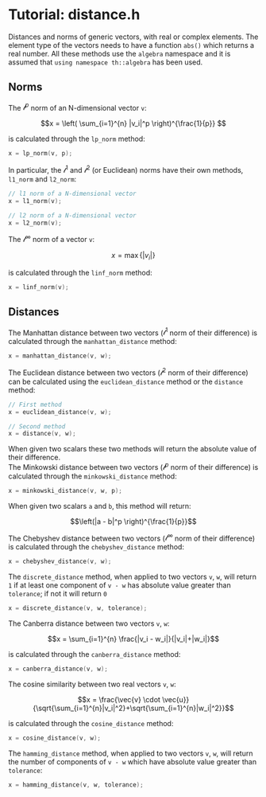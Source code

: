 # Tutorial: distance.h

Distances and norms of generic vectors, with real or complex elements. The element type of the vectors needs to have a function `abs()` which returns a real number. All these methods use the `algebra` namespace and it is assumed that `using namespace th::algebra` has been used.

## Norms

The $\mathcal{l}^p$ norm of an N-dimensional vector `v`: 

```math
x = \left( \sum_{i=1}^{n} |v_i|^p \right)^{\frac{1}{p}} 
```

is calculated through the `lp_norm` method:

```cpp
x = lp_norm(v, p);
```

In particular, the $\mathcal{l}^1$ and $\mathcal{l}^2$ (or Euclidean) norms have their own methods, `l1_norm` and `l2_norm`:

```cpp
// l1 norm of a N-dimensional vector
x = l1_norm(v);

// l2 norm of a N-dimensional vector
x = l2_norm(v);
```

The $\mathcal{l}^{\infty}$ norm of a vector `v`: 

```math
x = \max \left\{ |v_i| \right\}
```

is calculated through the `linf_norm` method:

```cpp
x = linf_norm(v);
```

## Distances

The Manhattan distance between two vectors ($\mathcal{l}^1$ norm of their difference) is calculated through the `manhattan_distance` method:

```cpp
x = manhattan_distance(v, w);
```

The Euclidean distance between two vectors ($\mathcal{l}^2$ norm of their difference) can be calculated using the `euclidean_distance` method or the `distance` method:

```cpp
// First method
x = euclidean_distance(v, w);

// Second method
x = distance(v, w); 
```

When given two scalars these two methods will return the absolute value of their difference.  
The Minkowski distance between two vectors ($\mathcal{l}^p$ norm of their difference) is calculated through the `minkowski_distance` method:

```cpp
x = minkowski_distance(v, w, p);
```

When given two scalars `a` and `b`, this method will return: 

```math
\left(|a - b|^p \right)^{\frac{1}{p}}
```

The Chebyshev distance between two vectors ($\mathcal{l}^{\infty}$ norm of their difference) is calculated through the `chebyshev_distance` method:

```cpp
x = chebyshev_distance(v, w);
```

The `discrete_distance` method, when applied to two vectors `v`, `w`, will return `1` if at least one component of `v - w` has absolute value greater than `tolerance`; if not it will return `0`

```cpp
x = discrete_distance(v, w, tolerance);
```

The Canberra distance between two vectors `v`, `w`:

```math
x = \sum_{i=1}^{n} \frac{|v_i - w_i|}{|v_i|+|w_i|}
```

is calculated through the `canberra_distance` method:

```cpp
x = canberra_distance(v, w);
```

The cosine similarity between two real vectors `v`, `w`:

```math
x = \frac{\vec{v} \cdot \vec{u}}{\sqrt{\sum_{i=1}^{n}|v_i|^2}+\sqrt{\sum_{i=1}^{n}|w_i|^2}}
```

is calculated through the `cosine_distance` method:

```cpp
x = cosine_distance(v, w);
```

The `hamming_distance` method, when applied to two vectors `v`, `w`, will return the number of components of `v - w` which have absolute value greater than `tolerance`:

```cpp
x = hamming_distance(v, w, tolerance);
```
